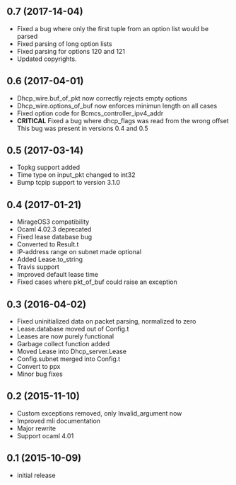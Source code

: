 ## 0.7 (2017-14-04)

* Fixed a bug where only the first tuple from an option list would be parsed
* Fixed parsing of long option lists
* Fixed parsing for options 120 and 121
* Updated copyrights.

## 0.6 (2017-04-01)

* Dhcp_wire.buf_of_pkt now correctly rejects empty options
* Dhcp_wire.options_of_buf now enforces minimun length on all cases
* Fixed option code for Bcmcs_controller_ipv4_addr
* **CRITICAL** Fixed a bug where dhcp_flags was read from the wrong offset
This bug was present in versions 0.4 and 0.5

## 0.5 (2017-03-14)

* Topkg support added
* Time type on input_pkt changed to int32
* Bump tcpip support to version 3.1.0

## 0.4 (2017-01-21)

* MirageOS3 compatibility
* Ocaml 4.02.3 deprecated
* Fixed lease database bug
* Converted to Result.t
* IP-address range on subnet made optional
* Added Lease.to_string
* Travis support
* Improved default lease time
* Fixed cases where pkt_of_buf could raise an exception

## 0.3 (2016-04-02)

* Fixed uninitialized data on packet parsing, normalized to zero
* Lease.database moved out of Config.t
* Leases are now purely functional
* Garbage collect function added
* Moved Lease into Dhcp_server.Lease
* Config.subnet merged into Config.t
* Convert to ppx
* Minor bug fixes

## 0.2 (2015-11-10)

* Custom exceptions removed, only Invalid_argument now
* Improved mli documentation
* Major rewrite
* Support ocaml 4.01

## 0.1 (2015-10-09)

* initial release
